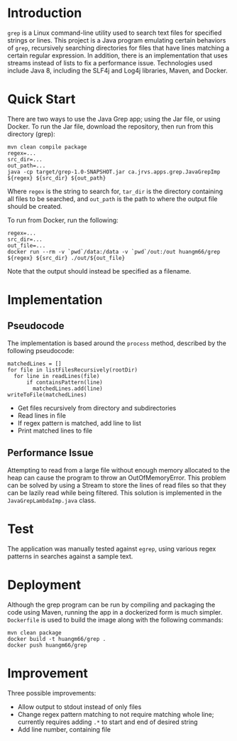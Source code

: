 # Introduction
```grep``` is a Linux command-line utility used to search text files for specified strings or lines.
This project is a Java program emulating certain behaviors of ```grep```, recursively searching
directories for files that have lines matching a certain regular expression. In addition, there is
an implementation that uses streams instead of lists to fix a performance issue. Technologies used
include Java 8, including the SLF4j and Log4j libraries, Maven, and Docker.

# Quick Start
There are two ways to use the Java Grep app; using the Jar file, or using Docker. To run the Jar
file, download the repository, then run from this directory (grep):
```
mvn clean compile package
regex=...
src_dir=...
out_path=...
java -cp target/grep-1.0-SNAPSHOT.jar ca.jrvs.apps.grep.JavaGrepImp ${regex} ${src_dir} ${out_path}
```
Where ```regex``` is the string to search for, ```tar_dir``` is the directory containing all files
to be searched, and ```out_path``` is the path to where the output file should be created.

To run from Docker, run the following:
```
regex=...
src_dir=...
out_file=...
docker run --rm -v `pwd`/data:/data -v `pwd`/out:/out huangm66/grep ${regex} ${src_dir} ./out/${out_file}
```
Note that the output should instead be specified as a filename.

# Implementation
## Pseudocode
The implementation is based around the ```process``` method, described by the following pseudocode:
```
matchedLines = []
for file in listFilesRecursively(rootDir)
  for line in readLines(file)
      if containsPattern(line)
        matchedLines.add(line)
writeToFile(matchedLines)
```
* Get files recursively from directory and subdirectories
* Read lines in file
* If regex pattern is matched, add line to list
* Print matched lines to file


## Performance Issue
Attempting to read from a large file without enough memory allocated to the heap can cause the
program to throw an OutOfMemoryError. This problem can be solved by using a Stream to store the
lines of read files so that they can be lazily read while being filtered. This solution is 
implemented in the ```JavaGrepLambdaImp.java``` class.

# Test
The application was manually tested against ```egrep```, using various regex patterns in searches
against a sample text.

# Deployment
Although the grep program can be run by compiling and packaging the code using Maven, running the
app in a dockerized form is much simpler. ```Dockerfile``` is used to build the image along with the
following commands:
```
mvn clean package
docker build -t huangm66/grep .
docker push huangm66/grep
```

# Improvement
Three possible improvements:
* Allow output to stdout instead of only files
* Change regex pattern matching to not require matching whole line; currently requires adding 
  ```.*``` to start and end of desired string
* Add line number, containing file